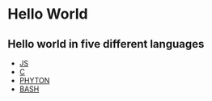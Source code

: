 # Hello World

## Hello world in five different languages

- [JS](./hola_mundo.js)
- [C](./hola_mundo.c)
- [PHYTON](./hola_mundo.py)
- [BASH](./hola_mundo.sh)



